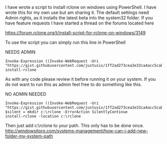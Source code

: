 I have wrote a script to install rclone on windows using PowerShell. I have wrote this for my own use but am sharing it. The default settings need Admin rights, as it installs the latest beta into the system32 folder. If you have feature requests I have started a thread on the forums located here

https://forum.rclone.org/t/install-script-for-rclone-on-windows/3149

To use the script you can simply run this line in PowerShell

NEEDS ADMIN

    Invoke-Expression ((Invoke-WebRequest -Uri "https://gist.githubusercontent.com/justusiv/1ff2ad273cea3e33ca4acc5cab24c8e0/raw").content)
    install-rclone

As with any code please review it before running it on your system.
If you do not want to run this as admin feel free to do something like this.

NO ADMIN NEEDED

    Invoke-Expression ((Invoke-WebRequest -Uri "https://gist.githubusercontent.com/justusiv/1ff2ad273cea3e33ca4acc5cab24c8e0/raw").content)
    $silent = mkdir c:\rclone -ErrorAction SilentlyContinue
    install-rclone -location c:\rclone

Then just add c:\rclone to your path. This only has to be done once.
http://windowsitpro.com/systems-management/how-can-i-add-new-folder-my-system-path
